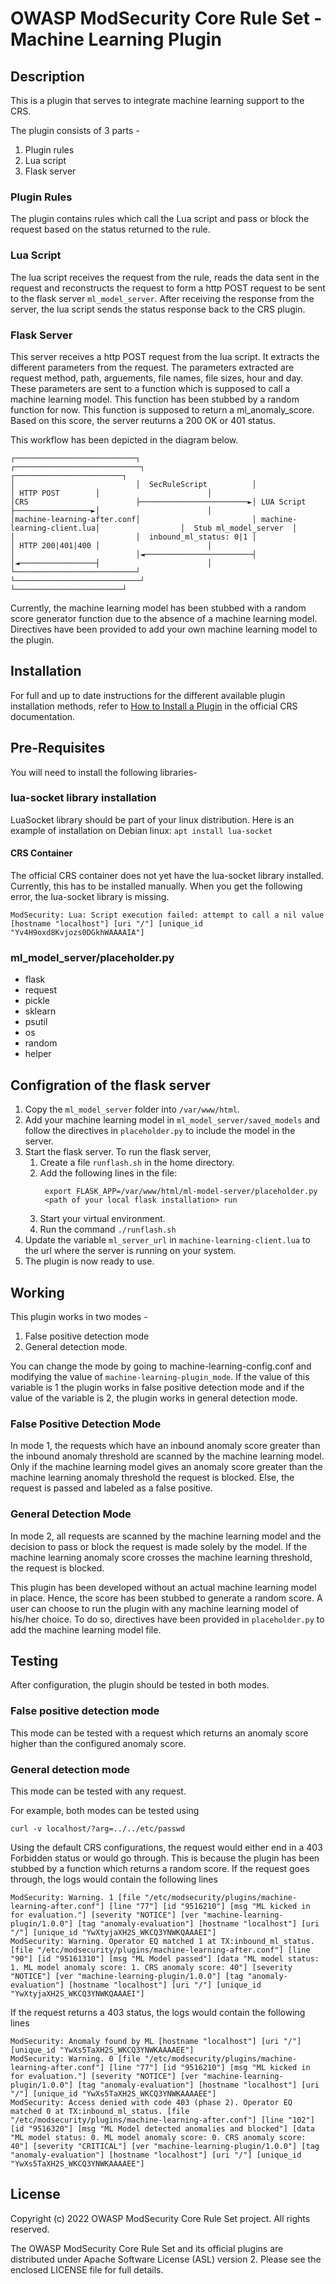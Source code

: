 # OWASP ModSecurity Core Rule Set - Machine Learning Plugin

## Description

This is a plugin that serves to integrate machine learning support to the CRS.

The plugin consists of 3 parts -
1. Plugin rules
2. Lua script
3. Flask server

### Plugin Rules
The plugin contains rules which call the Lua script and pass or block the request based on the status returned to the rule.

### Lua Script
The lua script receives the request from the rule, reads the data sent in the request and reconstructs the request to form a http POST request to be sent to the flask server ```ml_model_server```. 
After receiving the response from the server, the lua script sends the status response back to the CRS plugin. 

### Flask Server
This server receives a http POST request from the lua script. It extracts the different parameters from the request. The parameters extracted are request method, path, arguements, file names, file sizes, hour and day. These parameters are sent to a function which is supposed to call a machine learning model. This function has been stubbed by a random function for now. 
This function is supposed to return a ml_anomaly_score. Based on this score, the server reuturns a 200 OK or 401 status. 

This workflow has been depicted in the diagram below. 

```
┌───────────────────────────┐                         ┌────────────────────────────┐                  ┌────────────────────────┐
│                           │  SecRuleScript          │                            │ HTTP POST        │                        │
│CRS                        ├────────────────────────►│ LUA Script                 ├─────────────────►│                        │
│machine-learning-after.conf│                         │ machine-learning-client.lua│                  │  Stub ml_model_server  │
│                           │  inbound_ml_status: 0|1 │                            │ HTTP 200|401|400 │                        │
│                           │◄────────────────────────┤                            │◄─────────────────┤                        │
└───────────────────────────┘                         └────────────────────────────┘                  └────────────────────────┘
```
Currently, the machine learning model has been stubbed with a random score generator function due to the absence of a machine learning model. Directives have been provided to add your own machine learning model to the plugin.

## Installation

For full and up to date instructions for the different available plugin
installation methods, refer to [How to Install a Plugin](https://coreruleset.org/docs/concepts/plugins/#how-to-install-a-plugin)
in the official CRS documentation.

## Pre-Requisites
You will need to install the following libraries-

### lua-socket library installation
LuaSocket library should be part of your linux distribution. Here is an example of installation on Debian linux:
```apt install lua-socket```

#### CRS Container
The official CRS container does not yet have the lua-socket library installed. Currently, this has to be installed manually.
When you get the following error, the lua-socket library is missing.
```
ModSecurity: Lua: Script execution failed: attempt to call a nil value [hostname "localhost"] [uri "/"] [unique_id "Yv4H9oxd8Kvjozs0DGkhWAAAAIA"]
```

### ml_model_server/placeholder.py
- flask
- request 
- pickle 
- sklearn
- psutil
- os
- random
- helper

## Configration of the flask server 
1. Copy the ```ml_model_server``` folder into ```/var/www/html```.
2. Add your machine learning model in ```ml_model_server/saved_models``` and follow the directives in ```placeholder.py``` to include the model in the server.
3. Start the flask server. To run the flask server, 
   1. Create a file ```runflash.sh``` in the home directory.
   2. Add the following lines in the file:
      ```
       export FLASK_APP=/var/www/html/ml-model-server/placeholder.py
       <path of your local flask installation> run
      ```
   3. Start your virtual environment.
   4. Run the command ``` ./runflash.sh ```
4. Update the variable ```ml_server_url``` in ```machine-learning-client.lua``` to the url where the server is running on your system.
5. The plugin is now ready to use.

## Working

This plugin works in two modes - 
1. False positive detection mode
2. General detection mode.

You can change the mode by going to machine-learning-config.conf and modifying the value of ```machine-learning-plugin_mode```. If the value of this variable is 1 the plugin works in false positive detection mode and if the value of the variable is 2, the plugin works in general detection mode.

### False Positive Detection Mode
In mode 1, the requests which have an inbound anomaly score greater than the inbound anomaly threshold are scanned by the machine learning model. Only if the machine learning model gives an anomaly score greater than the machine learning anomaly threshold the request is blocked. Else, the request is passed and labeled as a false positive.

### General Detection Mode
In mode 2, all requests are scanned by the machine learning model and the decision to pass or block the request is made solely by the model. If the machine learning anomaly score crosses the machine learning threshold, the request is blocked.

This plugin has been developed without an actual machine learning model in place. Hence, the score has been stubbed to generate a random score. A user can choose to run the plugin with any machine learning model of his/her choice. To do so, directives have been provided in ```placeholder.py``` to add the machine learning model file.

## Testing
After configuration, the plugin should be tested in both modes. 

### False positive detection mode 
This mode can be tested with a request which returns an anomaly score higher than the configured anomaly score. 

### General detection mode 
This mode can be tested with any request. 


For example, both modes can be tested using 
```
curl -v localhost/?arg=../../etc/passwd
``` 
Using the default CRS configurations, the request would either end in a 403 Forbidden status or would go through. This is because the plugin has been stubbed by a function which returns a random score.
If the request goes through, the logs would contain the following lines 
```
ModSecurity: Warning. 1 [file "/etc/modsecurity/plugins/machine-learning-after.conf"] [line "77"] [id "9516210"] [msg "ML kicked in for evaluation."] [severity "NOTICE"] [ver "machine-learning-plugin/1.0.0"] [tag "anomaly-evaluation"] [hostname "localhost"] [uri "/"] [unique_id "YwXtyjaXH2S_WKCQ3YNWKQAAAEI"]
ModSecurity: Warning. Operator EQ matched 1 at TX:inbound_ml_status. [file "/etc/modsecurity/plugins/machine-learning-after.conf"] [line "90"] [id "95161310"] [msg "ML Model passed"] [data "ML model status: 1. ML model anomaly score: 1. CRS anomaly score: 40"] [severity "NOTICE"] [ver "machine-learning-plugin/1.0.0"] [tag "anomaly-evaluation"] [hostname "localhost"] [uri "/"] [unique_id "YwXtyjaXH2S_WKCQ3YNWKQAAAEI"]
```

If the request returns a 403 status, the logs would contain the following lines
```
ModSecurity: Anomaly found by ML [hostname "localhost"] [uri "/"] [unique_id "YwXs5TaXH2S_WKCQ3YNWKAAAAEE"]
ModSecurity: Warning. 0 [file "/etc/modsecurity/plugins/machine-learning-after.conf"] [line "77"] [id "9516210"] [msg "ML kicked in for evaluation."] [severity "NOTICE"] [ver "machine-learning-plugin/1.0.0"] [tag "anomaly-evaluation"] [hostname "localhost"] [uri "/"] [unique_id "YwXs5TaXH2S_WKCQ3YNWKAAAAEE"]
ModSecurity: Access denied with code 403 (phase 2). Operator EQ matched 0 at TX:inbound_ml_status. [file "/etc/modsecurity/plugins/machine-learning-after.conf"] [line "102"] [id "9516320"] [msg "ML Model detected anomalies and blocked"] [data "ML model status: 0. ML model anomaly score: 0. CRS anomaly score: 40"] [severity "CRITICAL"] [ver "machine-learning-plugin/1.0.0"] [tag "anomaly-evaluation"] [hostname "localhost"] [uri "/"] [unique_id "YwXs5TaXH2S_WKCQ3YNWKAAAAEE"]
``` 

## License

Copyright (c) 2022 OWASP ModSecurity Core Rule Set project. All rights reserved.

The OWASP ModSecurity Core Rule Set and its official plugins are distributed
under Apache Software License (ASL) version 2. Please see the enclosed LICENSE
file for full details.

